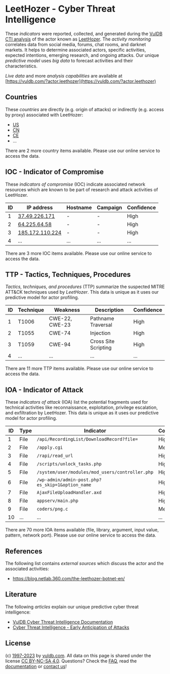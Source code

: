 # LeetHozer - Cyber Threat Intelligence

These _indicators_ were reported, collected, and generated during the [VulDB CTI analysis](https://vuldb.com/?kb.cti) of the actor known as [LeetHozer](https://vuldb.com/?actor.leethozer). The _activity monitoring_ correlates data from social media, forums, chat rooms, and darknet markets. It helps to determine associated actors, specific activities, expected intentions, emerging research, and ongoing attacks. Our unique _predictive model_ uses _big data_ to forecast activities and their characteristics.

_Live data_ and more _analysis capabilities_ are available at [https://vuldb.com/?actor.leethozer](https://vuldb.com/?actor.leethozer)

## Countries

These _countries_ are directly (e.g. origin of attacks) or indirectly (e.g. access by proxy) associated with LeetHozer:

* [US](https://vuldb.com/?country.us)
* [CN](https://vuldb.com/?country.cn)
* [CE](https://vuldb.com/?country.ce)
* ...

There are 2 more country items available. Please use our online service to access the data.

## IOC - Indicator of Compromise

These _indicators of compromise_ (IOC) indicate associated network resources which are known to be part of research and attack activities of LeetHozer.

ID | IP address | Hostname | Campaign | Confidence
-- | ---------- | -------- | -------- | ----------
1 | [37.49.226.171](https://vuldb.com/?ip.37.49.226.171) | - | - | High
2 | [64.225.64.58](https://vuldb.com/?ip.64.225.64.58) | - | - | High
3 | [185.172.110.224](https://vuldb.com/?ip.185.172.110.224) | - | - | High
4 | ... | ... | ... | ...

There are 3 more IOC items available. Please use our online service to access the data.

## TTP - Tactics, Techniques, Procedures

_Tactics, techniques, and procedures_ (TTP) summarize the suspected MITRE ATT&CK techniques used by _LeetHozer_. This data is unique as it uses our predictive model for actor profiling.

ID | Technique | Weakness | Description | Confidence
-- | --------- | -------- | ----------- | ----------
1 | T1006 | CWE-22, CWE-23 | Pathname Traversal | High
2 | T1055 | CWE-74 | Injection | High
3 | T1059 | CWE-94 | Cross Site Scripting | High
4 | ... | ... | ... | ...

There are 11 more TTP items available. Please use our online service to access the data.

## IOA - Indicator of Attack

These _indicators of attack_ (IOA) list the potential fragments used for technical activities like reconnaissance, exploitation, privilege escalation, and exfiltration by LeetHozer. This data is unique as it uses our predictive model for actor profiling.

ID | Type | Indicator | Confidence
-- | ---- | --------- | ----------
1 | File | `/api/RecordingList/DownloadRecord?file=` | High
2 | File | `/apply.cgi` | Medium
3 | File | `/rapi/read_url` | High
4 | File | `/scripts/unlock_tasks.php` | High
5 | File | `/system/user/modules/mod_users/controller.php` | High
6 | File | `/wp-admin/admin-post.php?es_skip=1&option_name` | High
7 | File | `AjaxFileUploadHandler.axd` | High
8 | File | `appserv/main.php` | High
9 | File | `coders/png.c` | Medium
10 | ... | ... | ...

There are 70 more IOA items available (file, library, argument, input value, pattern, network port). Please use our online service to access the data.

## References

The following list contains _external sources_ which discuss the actor and the associated activities:

* https://blog.netlab.360.com/the-leethozer-botnet-en/

## Literature

The following _articles_ explain our unique predictive cyber threat intelligence:

* [VulDB Cyber Threat Intelligence Documentation](https://vuldb.com/?kb.cti)
* [Cyber Threat Intelligence - Early Anticipation of Attacks](https://www.scip.ch/en/?labs.20201022)

## License

(c) [1997-2023](https://vuldb.com/?kb.changelog) by [vuldb.com](https://vuldb.com/?kb.about). All data on this page is shared under the license [CC BY-NC-SA 4.0](https://creativecommons.org/licenses/by-nc-sa/4.0/). Questions? Check the [FAQ](https://vuldb.com/?kb.faq), read the [documentation](https://vuldb.com/?kb) or [contact us](https://vuldb.com/?contact)!
